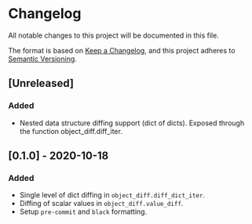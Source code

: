 # Changelog
All notable changes to this project will be documented in this file.

The format is based on [Keep a Changelog](https://keepachangelog.com/en/1.1.0/),
and this project adheres to [Semantic Versioning](https://semver.org/spec/v2.0.0.html).

## [Unreleased]

### Added

- Nested data structure diffing support (dict of dicts). 
  Exposed through the function object_diff.diff_iter.

## [0.1.0] - 2020-10-18

### Added

- Single level of dict diffing in `object_diff.diff_dict_iter`.
- Diffing of scalar values in `object_diff.value_diff`.
- Setup `pre-commit` and `black` formatting.
